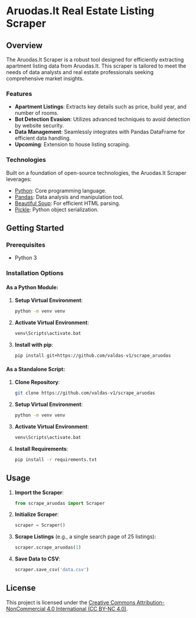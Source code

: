 # Aruodas.lt Real Estate Listing Scraper

## Overview
The Aruodas.lt Scraper is a robust tool designed for efficiently extracting apartment listing data from Aruodas.lt. This scraper is tailored to meet the needs of data analysts and real estate professionals seeking comprehensive market insights.

### Features
- **Apartment Listings**: Extracts key details such as price, build year, and number of rooms.
- **Bot Detection Evasion**: Utilizes advanced techniques to avoid detection by website security.
- **Data Management**: Seamlessly integrates with Pandas DataFrame for efficient data handling.
- **Upcoming**: Extension to house listing scraping.

### Technologies
Built on a foundation of open-source technologies, the Aruodas.lt Scraper leverages:
- [Python](https://www.python.org/): Core programming language.
- [Pandas](https://pandas.pydata.org/): Data analysis and manipulation tool.
- [Beautiful Soup](https://pypi.org/project/beautifulsoup4/): For efficient HTML parsing.
- [Pickle](https://docs.python.org/3/library/pickle.html): Python object serialization.

## Getting Started

### Prerequisites
- Python 3

### Installation Options

#### As a Python Module:
1. **Setup Virtual Environment**:
    ```sh
    python -m venv venv
    ```
2. **Activate Virtual Environment**:
    ```sh
    venv\Scripts\activate.bat
    ```
3. **Install with pip**:
    ```sh
    pip install git+https://github.com/valdas-v1/scrape_aruodas
    ```

#### As a Standalone Script:
1. **Clone Repository**:
    ```sh
    git clone https://github.com/valdas-v1/scrape_aruodas
    ```
2. **Setup Virtual Environment**:
    ```sh
    python -m venv venv
    ```
3. **Activate Virtual Environment**:
    ```sh
    venv\Scripts\activate.bat
    ```
4. **Install Requirements**:
    ```sh
    pip install -r requirements.txt
    ```

## Usage
1. **Import the Scraper**:
    ```python
    from scrape_aruodas import Scraper
    ```
2. **Initialize Scraper**:
    ```python
    scraper = Scraper()
    ```
3. **Scrape Listings** (e.g., a single search page of 25 listings):
    ```python
    scraper.scrape_aruodas(1)
    ```
4. **Save Data to CSV**:
    ```python
    scraper.save_csv('data.csv')
    ```

## License
This project is licensed under the [Creative Commons Attribution-NonCommercial 4.0 International (CC BY-NC 4.0)](LICENSE).
